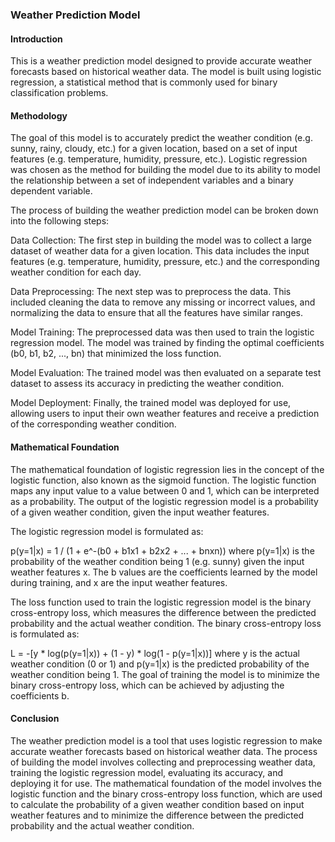 ### Weather Prediction Model
#### Introduction
This is a weather prediction model designed to provide accurate weather forecasts based on historical weather data. The model is built using logistic regression, a statistical method that is commonly used for binary classification problems.

#### Methodology
The goal of this model is to accurately predict the weather condition (e.g. sunny, rainy, cloudy, etc.) for a given location, based on a set of input features (e.g. temperature, humidity, pressure, etc.). Logistic regression was chosen as the method for building the model due to its ability to model the relationship between a set of independent variables and a binary dependent variable.

The process of building the weather prediction model can be broken down into the following steps:

Data Collection: The first step in building the model was to collect a large dataset of weather data for a given location. This data includes the input features (e.g. temperature, humidity, pressure, etc.) and the corresponding weather condition for each day.

Data Preprocessing: The next step was to preprocess the data. This included cleaning the data to remove any missing or incorrect values, and normalizing the data to ensure that all the features have similar ranges.

Model Training: The preprocessed data was then used to train the logistic regression model. The model was trained by finding the optimal coefficients (b0, b1, b2, ..., bn) that minimized the loss function.

Model Evaluation: The trained model was then evaluated on a separate test dataset to assess its accuracy in predicting the weather condition.

Model Deployment: Finally, the trained model was deployed for use, allowing users to input their own weather features and receive a prediction of the corresponding weather condition.

#### Mathematical Foundation
The mathematical foundation of logistic regression lies in the concept of the logistic function, also known as the sigmoid function. The logistic function maps any input value to a value between 0 and 1, which can be interpreted as a probability. The output of the logistic regression model is a probability of a given weather condition, given the input weather features.

The logistic regression model is formulated as:

p(y=1|x) = 1 / (1 + e^-(b0 + b1x1 + b2x2 + ... + bnxn))
where p(y=1|x) is the probability of the weather condition being 1 (e.g. sunny) given the input weather features x. The b values are the coefficients learned by the model during training, and x are the input weather features.

The loss function used to train the logistic regression model is the binary cross-entropy loss, which measures the difference between the predicted probability and the actual weather condition. The binary cross-entropy loss is formulated as:

L = -[y * log(p(y=1|x)) + (1 - y) * log(1 - p(y=1|x))]
where y is the actual weather condition (0 or 1) and p(y=1|x) is the predicted probability of the weather condition being 1. The goal of training the model is to minimize the binary cross-entropy loss, which can be achieved by adjusting the coefficients b.

#### Conclusion

The weather prediction model is a tool that uses logistic regression to make accurate weather forecasts based on historical weather data. The process of building the model involves collecting and preprocessing weather data, training the logistic regression model, evaluating its accuracy, and deploying it for use. The mathematical foundation of the model involves the logistic function and the binary cross-entropy loss function, which are used to calculate the probability of a given weather condition based on input weather features and to minimize the difference between the predicted probability and the actual weather condition.
